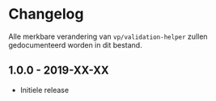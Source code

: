 # Changelog 

Alle merkbare verandering van `vp/validation-helper` zullen gedocumenteerd worden in dit bestand. 

## 1.0.0 - 2019-XX-XX 

- Initiele release